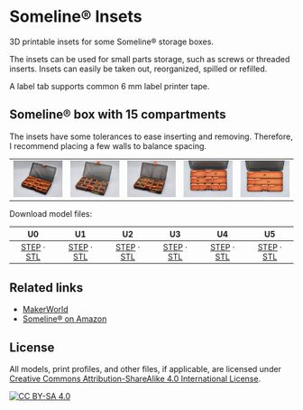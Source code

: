 # Someline® Insets

3D printable insets for some Someline® storage boxes.

The insets can be used for small parts storage, such as screws or threaded inserts. Insets can easily be taken out, reorganized, spilled or refilled.

A label tab supports common 6 mm label printer tape.

## Someline® box with 15 compartments

The insets have some tolerances to ease inserting and removing. Therefore, I recommend placing a few walls to balance spacing.

<table cellpadding="0">
  <tr>
    <td>
      <a href="docs/someline-15-empty.jpeg">
        <img src="docs/someline-15-empty.jpeg" />
      </a>
    </td>
    <td>
      <a href="docs/someline-15-example-1.jpeg">
        <img src="docs/someline-15-example-1.jpeg" />
      </a>
    </td>
    <td>
      <a href="docs/someline-15-example-2.jpeg">
        <img src="docs/someline-15-example-2.jpeg" />
      </a>
    </td>
    <td>
      <a href="docs/someline-15-u.jpeg">
        <img src="docs/someline-15-u.jpeg"/>
      </a>
    </td>
    <td>
      <a href="docs/someline-15-u-2.jpeg">
        <img src="docs/someline-15-u-2.jpeg"/>
      </a>
    </td>
  </tr>
</table>

Download model files:

<table width="100%">
  <thead>
    <tr>
      <th><center>U0</center></th>
      <th><center>U1</center></th>
      <th><center>U2</center></th>
      <th><center>U3</center></th>
      <th><center>U4</center></th>
      <th><center>U5</center></th>
    </tr>
  </thead>
  <tbody>
    <tr>
      <td>
        <center>
          <a href="export/someline-15/Someline-15-U0.step">STEP</a> &middot;
          <a href="export/someline-15/Someline-15-U0.stl">STL</a>
        </center>
      </td>
      <td>
        <center>
          <a href="export/someline-15/Someline-15-U1.step">STEP</a> &middot;
          <a href="export/someline-15/Someline-15-U1.stl">STL</a>
        </center>
      </td>
      <td>
        <center>
          <a href="export/someline-15/Someline-15-U2.step">STEP</a> &middot;
          <a href="export/someline-15/Someline-15-U2.stl">STL</a>
        </center>
      </td>
      <td>
        <center>
          <a href="export/someline-15/Someline-15-U3.step">STEP</a> &middot;
          <a href="export/someline-15/Someline-15-U3.stl">STL</a>
        </center>
      </td>
      <td>
        <center>
          <a href="export/someline-15/Someline-15-U4.step">STEP</a> &middot;
          <a href="export/someline-15/Someline-15-U4.stl">STL</a>
        </center>
      </td>
      <td>
        <center>
          <a href="export/someline-15/Someline-15-U5.step">STEP</a> &middot;
          <a href="export/someline-15/Someline-15-U5.stl">STL</a>
        </center>
      </td>
    </tr>
  </tbody>
</table>

## Related links

* [MakerWorld](https://makerworld.com/en/models/706279)
* [Someline® on Amazon](https://www.amazon.de/dp/B08GBPQJBG)

## License

All models, print profiles, and other files, if applicable, are licensed under [Creative Commons Attribution-ShareAlike 4.0 International License](http://creativecommons.org/licenses/by-sa/4.0/).

[![CC BY-SA 4.0](https://upload.wikimedia.org/wikipedia/commons/e/e5/CC_BY-SA_icon.svg)](http://creativecommons.org/licenses/by-sa/4.0/)
